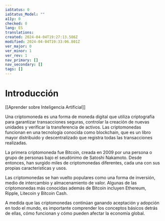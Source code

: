 ```yaml
---
iaStatus: 0
iaStatus_Model: ""
a11y: 0
checked: 0
lang: ES
translations: 
created: 2024-04-04T19:27:13.586Z
modified: 2024-04-04T19:33:06.801Z
ver_major: 0
ver_minor: 1
ver_rev: 1
nav_primary: []
nav_secondary: []
tags: []
---
```

# Introducción

[[Aprender sobre Inteligencia Artificial]]

Una criptomoneda es una forma de moneda digital que utiliza criptografía para garantizar transacciones seguras, controlar la creación de nuevas unidades y verificar la transferencia de activos. Las criptomonedas funcionan en una tecnología conocida como blockchain, que es un libro mayor distribuido y descentralizado que registra todas las transacciones realizadas.

La primera criptomoneda fue Bitcoin, creada en 2009 por una persona o grupo de personas bajo el seudónimo de Satoshi Nakamoto. Desde entonces, han surgido miles de criptomonedas diferentes, cada una con sus propias características y usos.

Las criptomonedas se han vuelto populares como una forma de inversión, medio de intercambio y almacenamiento de valor. Algunas de las criptomonedas más conocidas además de Bitcoin incluyen Ethereum, Ripple, Litecoin y Bitcoin Cash.

A medida que las criptomonedas continúan ganando aceptación y adopción en todo el mundo, es importante comprender los conceptos básicos detrás de ellas, cómo funcionan y cómo pueden afectar la economía global.
